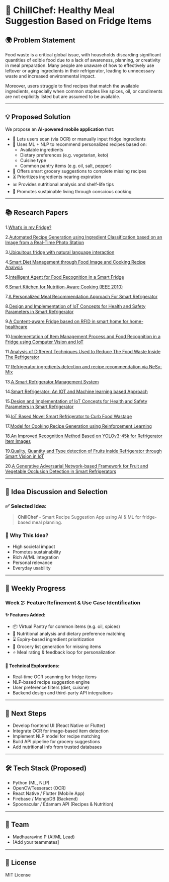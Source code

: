 # 🥗 ChillChef: Healthy Meal Suggestion Based on Fridge Items

## 🌍 Problem Statement

Food waste is a critical global issue, with households discarding significant quantities of edible food due to a lack of awareness, planning, or creativity in meal preparation. Many people are unaware of how to effectively use leftover or aging ingredients in their refrigerator, leading to unnecessary waste and increased environmental impact.

Moreover, users struggle to find recipes that match the available ingredients, especially when common staples like spices, oil, or condiments are not explicitly listed but are assumed to be available.

---

## 💡 Proposed Solution

We propose an **AI-powered mobile application** that:

- 📸 Lets users scan (via OCR) or manually input fridge ingredients
- 🤖 Uses ML + NLP to recommend personalized recipes based on:
  - Available ingredients
  - Dietary preferences (e.g. vegetarian, keto)
  - Cuisine type
  - Common pantry items (e.g. oil, salt, pepper)
- 🧠 Offers smart grocery suggestions to complete missing recipes
- ⏳ Prioritizes ingredients nearing expiration
- 📊 Provides nutritional analysis and shelf-life tips
- 🌱 Promotes sustainable living through conscious cooking

---

## 📚 Research Papers

1.[What’s in my Fridge?](https://ieeexplore.ieee.org/document/10054224)

2.[Automated Recipe Generation using Ingredient Classification based on an Image from a Real-Time Photo Station](https://ieeexplore.ieee.org/document/10170563)

3.[Ubiquitous fridge with natural language interaction](https://ieeexplore.ieee.org/document/8892025)

4.[Smart Diet Management through Food Image and Cooking Recipe Analysis](https://ieeexplore.ieee.org/document/9994888)

5.[Intelligent Agent for Food Recognition in a Smart Fridge](https://ieeexplore.ieee.org/document/10130986)

6.[Smart Kitchen for Nutrition-Aware Cooking (IEEE 2010)](https://ieeexplore.ieee.org/document/5586695)

7.[A Personalized Meal Recommendation Approach For Smart Refrigerator](https://ieeexplore.ieee.org/document/10473647)

8.[Design and Implementation of IoT Concepts for Health and Safety Parameters in Smart Refrigerator](https://ieeexplore.ieee.org/document/10592109)

9.[A Content-aware Fridge based on RFID in smart home for home-healthcare](https://ieeexplore.ieee.org/document/4809580)

10.[Implementation of Item Management Process and Food Recognition in a Fridge using Computer Vision and IoT](https://ieeexplore.ieee.org/document/10069938) 

11.[Analysis of Different Techniques Used to Reduce The Food Waste Inside The Refrigerator](https://ieeexplore.ieee.org/document/9792896)

12.[Refrigerator ingredients detection and recipe recommendation via NeSy-Mix](https://ieeexplore.ieee.org/document/10494268)

13.[A Smart Refrigerator Management System]( https://ieeexplore.ieee.org/document/10179597)

14.[Smart Refrigerator: An IOT and Machine learning based Approach](https://ieeexplore.ieee.org/document/9154025)

15.[Design and Implementation of IoT Concepts for Health and Safety Parameters in Smart Refrigerator](https://ieeexplore.ieee.org/document/10592109)

16.[IoT Based Novel Smart Refrigerator to Curb Food Wastage](https://ieeexplore.ieee.org/document/9007271)

17.[Model for Cooking Recipe Generation using Reinforcement Learning](https://ieeexplore.ieee.org/document/9438751)

18.[An Improved Recognition Method Based on YOLOv3-45k for Refrigerator Item Images](https://ieeexplore.ieee.org/document/9526989)
 
19.[Quality, Quantity and Type detection of Fruits inside Refrigerator through Smart Vision in IoT](https://ieeexplore.ieee.org/document/10303307)

20.[A Generative Adversarial Network-based Framework for Fruit and Vegetable Occlusion Detection in Smart Refrigerators](https://ieeexplore.ieee.org/document/9706662)
 

---

## 🧠 Idea Discussion and Selection

### ✅ Selected Idea:
> **ChillChef** - Smart Recipe Suggestion App using AI & ML for fridge-based meal planning.

### 🎯 Why This Idea?
- High societal impact
- Promotes sustainability
- Rich AI/ML integration
- Personal relevance
- Everyday usability

---

## 📅 Weekly Progress

### **Week 2: Feature Refinement & Use Case Identification**

#### ✨ Features Added:
- 📦 Virtual Pantry for common items (e.g. oil, spices)
- 🧬 Nutritional analysis and dietary preference matching
- ⌛ Expiry-based ingredient prioritization
- 🛒 Grocery list generation for missing items
- ⭐ Meal rating & feedback loop for personalization

#### 🧩 Technical Explorations:
- Real-time OCR scanning for fridge items
- NLP-based recipe suggestion engine
- User preference filters (diet, cuisine)
- Backend design and third-party API integrations

---

## 🚀 Next Steps
- Develop frontend UI (React Native or Flutter)
- Integrate OCR for image-based item detection
- Implement NLP model for recipe matching
- Build API pipeline for grocery suggestions
- Add nutritional info from trusted databases

---

## 🛠️ Tech Stack (Proposed)
- Python (ML, NLP)
- OpenCV/Tesseract (OCR)
- React Native / Flutter (Mobile App)
- Firebase / MongoDB (Backend)
- Spoonacular / Edamam API (Recipes & Nutrition)

---

## 🙌 Team
- Madhuaravind P (AI/ML Lead)
- [Add your teammates]

---

## 🌱 License
MIT License

